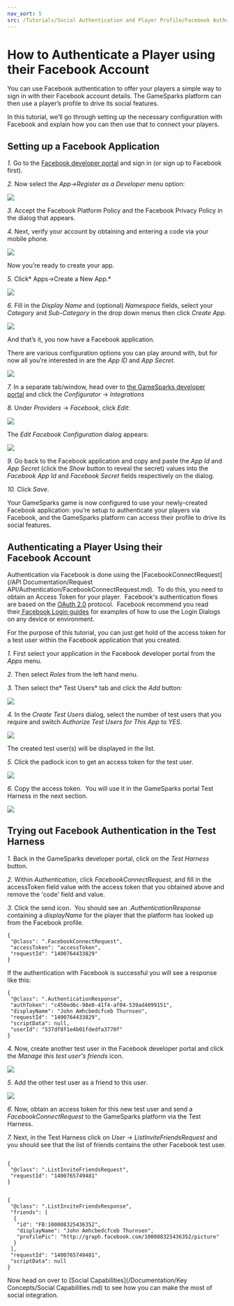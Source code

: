 ```yaml
---
nav_sort: 5
src: /Tutorials/Social Authentication and Player Profile/Facebook Authentication.md
---
```


# How to Authenticate a Player using their Facebook Account

You can use Facebook authentication to offer your players a simple way to sign in with their Facebook account details. The GameSparks platform can then use a player’s profile to drive its social features.

In this tutorial, we’ll go through setting up the necessary configuration with Facebook and explain how you can then use that to connect your players.

## Setting up a Facebook Application

*1.* Go to the [Facebook developer portal](https://developers.facebook.com/) and sign in (or sign up to Facebook first).

*2.* Now select the *App->Register as a Developer* menu option:

![](img/AuthFB/1.png)

*3.* Accept the Facebook Platform Policy and the Facebook Privacy Policy in the dialog that appears.

*4.* Next, verify your account by obtaining and entering a code via your mobile phone.

![](img/AuthFB/2.png)

Now you’re ready to create your app.

*5.* Click* Apps->Create a New App.*

![](img/AuthFB/3.png)

*6.* Fill in the *Display Name* and (optional) *Namespace* fields, select your *Category* and *Sub-Category* in the drop down menus then click *Create App*.

![](img/AuthFB/4.png)

And that’s it, you now have a Facebook application.

There are various configuration options you can play around with, but for now all you’re interested in are the *App ID* and *App Secret*.

![](img/AuthFB/5.png)

*7.* In a separate tab/window, head over to [the GameSparks developer portal](https://portal.gamesparks.net/) and click the *Configurator* -> *Integrations*

*8.* Under *Providers* -> *Facebook*, click *Edit*:

![](img/AuthFB/13.png)

The *Edit Facebook Configuration* dialog appears:

![](img/AuthFB/14.png)


*9.* Go back to the Facebook application and copy and paste the *App Id* and *App Secret* (click the *Show* button to reveal the secret) values into the *Facebook App Id* and *Facebook Secret* fields respectively on the dialog.

*10.* Click *Save*.

Your GameSparks game is now configured to use your newly-created Facebook application: you’re setup to authenticate your players via Facebook, and the GameSparks platform can access their profile to drive its social features.

## Authenticating a Player Using their Facebook Account

Authentication via Facebook is done using the [FacebookConnectRequest](/API Documentation/Request API/Authentication/FacebookConnectRequest.md).  To do this, you need to obtain an Access Token for your player.  Facebook's authentication flows are based on the [OAuth 2.0](http://tools.ietf.org/html/draft-ietf-oauth-v2) protocol.  Facebook recommend you read their[ Facebook Login guides](https://developers.facebook.com/docs/facebook-login/) for examples of how to use the Login Dialogs on any device or environment.

For the purpose of this tutorial, you can just get hold of the access token for a test user within the Facebook application that you created.

*1.* First select your application in the Facebook developer portal from the *Apps* menu.

*2.* Then select *Roles* from the left hand menu.

*3.* Then select the* Test Users* tab and click the *Add* button:

![](img/AuthFB/7.png)

*4.* In the *Create Test Users* dialog, select the number of test users that you require and switch *Authorize Test Users for This App* to *YES*.

![](img/AuthFB/8.png)

The created test user(s) will be displayed in the list.

*5.* Click the padlock icon to get an access token for the test user.

![](img/AuthFB/9.png)

*6.* Copy the access token.  You will use it in the GameSparks portal Test Harness in the next section.

![](img/AuthFB/10.png)

## Trying out Facebook Authentication in the Test Harness

*1.* Back in the GameSparks developer portal, click on the *Test Harness* button.

*2.* Within *Authentication*, click *FacebookConnectRequest*, and fill in the accessToken field value with the access token that you obtained above and remove the 'code' field and value.

*3.* Click the send icon.  You should see an *.AuthenticationResponse* containing a *displayName* for the player that the platform has looked up from the Facebook profile.

```    
{
 "@class": ".FacebookConnectRequest",
 "accessToken": "accessToken",
 "requestId": "1400764433829"
}
```  

If the authentication with Facebook is successful you will see a response like this:

```    
{
 "@class": ".AuthenticationResponse",
 "authToken": "c450ed6c-98e0-41f4-af04-539ad4099151",
 "displayName": "John Amhcbedcfceb Thurnsen",
 "requestId": "1400764433829",
 "scriptData": null,
 "userId": "537df8f1e4b01fdedfa3770f"
}

```

*4.* Now, create another test user in the Facebook developer portal and click the *Manage this test user's friends* icon.

![](img/AuthFB/11.png)

*5.* Add the other test user as a friend to this user.

![](img/AuthFB/12.png)

*6.* Now, obtain an access token for this new test user and send a *FacebookConnectRequest* to the GameSparks platform via the Test Harness.

*7.* Next, in the Test Harness click on *User* -> *ListInviteFriendsRequest* and you should see that the list of friends contains the other Facebook test user.

```

{
 "@class": ".ListInviteFriendsRequest",
 "requestId": "1400765749481"
}

```

```

{
 "@class": ".ListInviteFriendsResponse",
 "friends": [
  {
   "id": "FB:100008325436352",
   "displayName": "John Amhcbedcfceb Thurnsen",
   "profilePic": "http://graph.facebook.com/100008325436352/picture"
  }
 ],
 "requestId": "1400765749481",
 "scriptData": null
}

```

Now head on over to [Social Capabilities](/Documentation/Key Concepts/Social Capabilities.md) to see how you can make the most of social integration.

